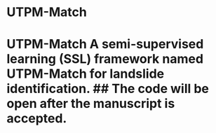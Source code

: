 # UTPM-Match
# UTPM-Match A semi-supervised learning (SSL) framework named UTPM-Match for landslide identification.  ## The code will be open  after the manuscript is accepted.
